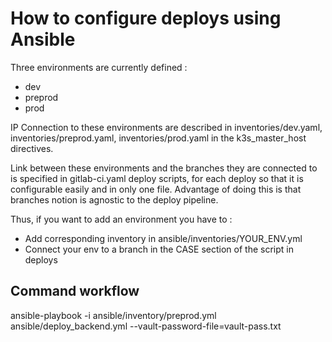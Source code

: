 # How to configure deploys using Ansible

Three environments are currently defined : 
- dev
- preprod
- prod

IP Connection to these environments are described in inventories/dev.yaml, inventories/preprod.yaml, inventories/prod.yaml in the k3s_master_host directives.

Link between these environments and the branches they are connected to is specified in gitlab-ci.yaml deploy scripts, for each deploy so that it is configurable easily and in only one file. Advantage of doing this is that branches notion is agnostic to the deploy pipeline.

Thus, if you want to add an environment you have to : 

- Add corresponding inventory in ansible/inventories/YOUR_ENV.yml
- Connect your env to a branch in the CASE section of the script in deploys

## Command workflow

ansible-playbook -i ansible/inventory/preprod.yml ansible/deploy_backend.yml --vault-password-file=vault-pass.txt


